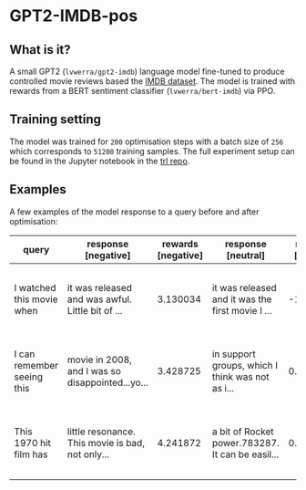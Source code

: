# GPT2-IMDB-pos

## What is it?
A small GPT2 (`lvwerra/gpt2-imdb`) language model fine-tuned to produce controlled movie reviews based the [IMDB dataset](https://www.kaggle.com/lakshmi25npathi/imdb-dataset-of-50k-movie-reviews). The model is trained with rewards from a BERT sentiment classifier (`lvwerra/bert-imdb`) via PPO.

## Training setting
The model was trained for `200` optimisation steps with a batch size of `256` which corresponds to `51200` training samples. The full experiment setup can be found in the Jupyter notebook in the [trl repo](https://lvwerra.github.io/trl/05-gpt2-sentiment-ppo-training/).

## Examples
A few examples of the model response to a query before and after optimisation:





| query | response [negative] | rewards [negative] | response [neutral] | rewards [neutral] | response [positive] | rewards [positive] |
|-------|---------------------|--------------------|--------------------|-------------------|---------------------|--------------------|
|I watched this movie when|it was released and was awful. Little bit of ...|3.130034|it was released and it was the first movie I ...|-1.351991|I was younger it was wonderful. The new play ...|4.232218|
|I can remember seeing this|movie in 2008, and I was so disappointed...yo...|3.428725|in support groups, which I think was not as i...|0.213288|movie, and it is one of my favorite movies ev...|4.168838|
|This 1970 hit film has|little resonance. This movie is bad, not only...|4.241872|a bit of Rocket power.783287. It can be easil...|0.849278|the best formula for comedy and is't just jus...|4.208804|


